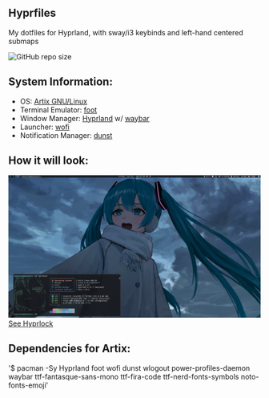 ## Hyprfiles

My dotfiles for Hyprland, with sway/i3 keybinds and left-hand centered submaps

![GitHub repo size](https://img.shields.io/github/repo-size/fleshguard/hyprfiles?style=for-the-badge&label=Size&labelColor=393e64&color=7579a8)
## System Information:
* OS: [Artix GNU/Linux](https://artixlinux.org/)
* Terminal Emulator: [foot](https://wiki.archlinux.org/title/Foot)
* Window Manager: [Hyprland](https://hyprland.org/) w/ [waybar](https://man.archlinux.org/man/waybar.5.en)
* Launcher: [wofi](https://man.archlinux.org/man/wofi.1)
* Notification Manager: [dunst](https://man.archlinux.org/man/dunst.1)
## How it will look:
![img](/Github/miku_clean_2.png)
[See Hyprlock](/Github/hyprlock_personal.png)
## Dependencies for Artix:
'$ pacman -Sy Hyprland foot wofi dunst wlogout power-profiles-daemon waybar ttf-fantasque-sans-mono ttf-fira-code ttf-nerd-fonts-symbols noto-fonts-emoji'
